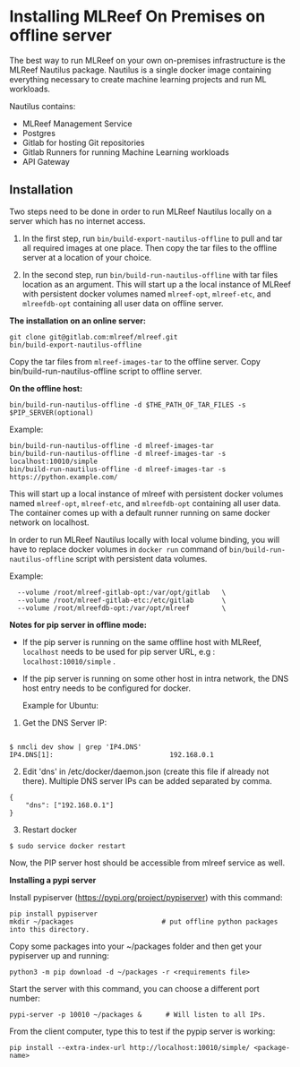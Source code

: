 Installing MLReef On Premises on offline server
====================

The best way to run MLReef on your own on-premises infrastructure is the MLReef Nautilus package.
Nautilus is a single docker image containing everything necessary to create machine learning projects
and run ML workloads.

Nautilus contains:
* MLReef Management Service
* Postgres
* Gitlab for hosting Git repositories
* Gitlab Runners for running Machine Learning workloads
* API Gateway


Installation
--------------------
Two steps need to be done in order to run MLReef Nautilus locally on a server which has no internet access.

1. In the first step, run `bin/build-export-nautilus-offline` to pull and tar all required images at one place.
Then copy the tar files to the offline server at a location of your choice.

2. In the second step, run `bin/build-run-nautilus-offline` with tar files location as an argument.
This will start up a the local instance of MLReef with persistent docker volumes named `mlreef-opt`, `mlreef-etc`,
and `mlreefdb-opt` containing all user data on offline server.

**The installation on an online server:**
```
git clone git@gitlab.com:mlreef/mlreef.git
bin/build-export-nautilus-offline

```
Copy the tar files from `mlreef-images-tar` to the offline server.
Copy bin/build-run-nautilus-offline script to offline server.

**On the offline host:**
```
bin/build-run-nautilus-offline -d $THE_PATH_OF_TAR_FILES -s $PIP_SERVER(optional)
```
Example:
```
bin/build-run-nautilus-offline -d mlreef-images-tar
bin/build-run-nautilus-offline -d mlreef-images-tar -s localhost:10010/simple
bin/build-run-nautilus-offline -d mlreef-images-tar -s https://python.example.com/

```
This will start up a local instance of mlreef with persistent docker volumes named `mlreef-opt`, `mlreef-etc`,
and `mlreefdb-opt` containing all user data. The container comes up with a default runner running on same docker network on localhost.

In order to run MLReef Nautilus locally with local volume binding, you will have to replace docker volumes in `docker run` command of `bin/build-run-nautilus-offline` script with persistent data volumes. 

Example:
```
  --volume /root/mlreef-gitlab-opt:/var/opt/gitlab   \
  --volume /root/mlreef-gitlab-etc:/etc/gitlab       \
  --volume /root/mlreefdb-opt:/var/opt/mlreef        \

```

**Notes for pip server in offline mode:**

* If the pip server is running on the same offline host with MLReef, `localhost` needs to be used for pip server URL, e.g : `localhost:10010/simple` .

* If the pip server is running on some other host in intra network, the DNS host entry needs to be configured for docker.

  Example for Ubuntu:

1. Get the DNS Server IP:

```

$ nmcli dev show | grep 'IP4.DNS'
IP4.DNS[1]:                             192.168.0.1

```

2. Edit 'dns' in /etc/docker/daemon.json (create this file if already not there). Multiple DNS server IPs can be added separated by comma.

```
{
    "dns": ["192.168.0.1"]
}
```

3. Restart docker

```
$ sudo service docker restart

```

Now, the PIP server host should be accessible from mlreef service as well.

**Installing a pypi server** 

Install pypiserver (https://pypi.org/project/pypiserver) with this command:

```
pip install pypiserver                
mkdir ~/packages                      # put offline python packages into this directory.

```

Copy some packages into your ~/packages folder and then get your pypiserver up and running:

```
python3 -m pip download -d ~/packages -r <requirements file>

```

Start the server with this command, you can choose a different port number:

```
pypi-server -p 10010 ~/packages &      # Will listen to all IPs.

```

From the client computer, type this to test if the pypip server is working:

```
pip install --extra-index-url http://localhost:10010/simple/ <package-name>

```
